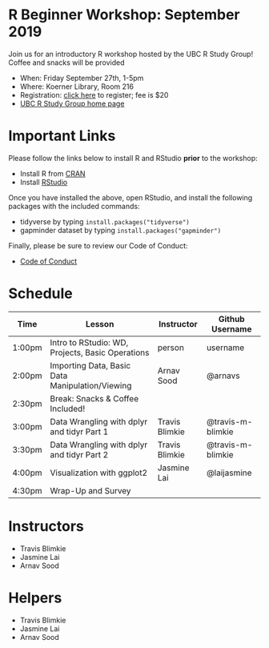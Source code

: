 # R Beginner Workshop: September 2019

Join us for an introductory R workshop hosted by the UBC R Study Group! Coffee and snacks will be provided

* When: Friday September 27th, 1-5pm
* Where: Koerner Library, Room 216
* Registration: [click here](https://www.eventbrite.ca/e/r-beginner-workshop-tickets-68936650377) to register; fee is $20
* [UBC R Study Group home page](https://ubc-r-study-group.github.io/studyGroup/)


# Important Links
Please follow the links below to install R and RStudio **prior** to the workshop:
* Install R from [CRAN](https://cran.r-project.org/)
* Install [RStudio](https://www.rstudio.com/)

Once you have installed the above, open RStudio, and install the following packages with the included commands:
* tidyverse by typing `install.packages("tidyverse")`
* gapminder dataset by typing `install.packages("gapminder")`

Finally, please be sure to review our Code of Conduct:
* [Code of Conduct](https://docs.carpentries.org/topic_folders/policies/code-of-conduct.html)


# Schedule

| Time | Lesson | Instructor | Github Username |
|-----------|------------|---------|--------|
| 1:00pm | Intro to RStudio: WD, Projects, Basic Operations | person | username |
| 2:00pm | Importing Data, Basic Data Manipulation/Viewing | Arnav Sood | @arnavs |
| 2:30pm | Break: Snacks & Coffee Included! | | |
| 3:00pm | Data Wrangling with dplyr and tidyr Part 1 | Travis Blimkie | @travis-m-blimkie |
| 3:30pm | Data Wrangling with dplyr and tidyr Part 2 | Travis Blimkie | @travis-m-blimkie |
| 4:00pm | Visualization with ggplot2 | Jasmine Lai | @laijasmine |
| 4:30pm | Wrap-Up and Survey | | |


# Instructors

* Travis Blimkie
* Jasmine Lai
* Arnav Sood


# Helpers

* Travis Blimkie
* Jasmine Lai
* Arnav Sood

